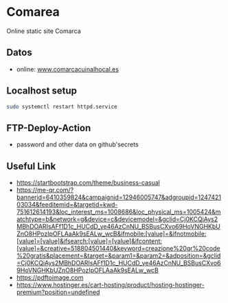 # Comarea
Online static site Comarca

## Datos
+ online: www.comarcacuinalhocal.es

## Localhost setup
```bash
sudo systemctl restart httpd.service
```

## FTP-Deploy-Action
+ password and other data on github'secrets

## Useful Link
+ https://startbootstrap.com/theme/business-casual
+ https://me-qr.com/?bannerid=6410359824&campaignid=12946005747&adgroupid=124742103034&feeditemid=&targetid=kwd-751612614193&loc_interest_ms=1008686&loc_physical_ms=1005424&matchtype=b&network=g&device=c&devicemodel=&gclid=Cj0KCQiAys2MBhDOARIsAFf1D1c_HUCdD_ye46AzCnNU_BSBusCXvo69HoVNGHKbUZnO8HPozIpOFLAaAk9sEALw_wcB&ifmobile:[value]=&ifnotmobile:[value]=[value]&ifsearch:[value]=[value]&ifcontent:[value]=&creative=518804501440&keyword=creazione%20qr%20code%20gratis&placement=&target=&param1=&param2=&adposition=&gclid=Cj0KCQiAys2MBhDOARIsAFf1D1c_HUCdD_ye46AzCnNU_BSBusCXvo69HoVNGHKbUZnO8HPozIpOFLAaAk9sEALw_wcB
+ https://pdftoimage.com
+ https://www.hostinger.es/cart-hosting/product/hosting-hostinger-premium?position=undefined
